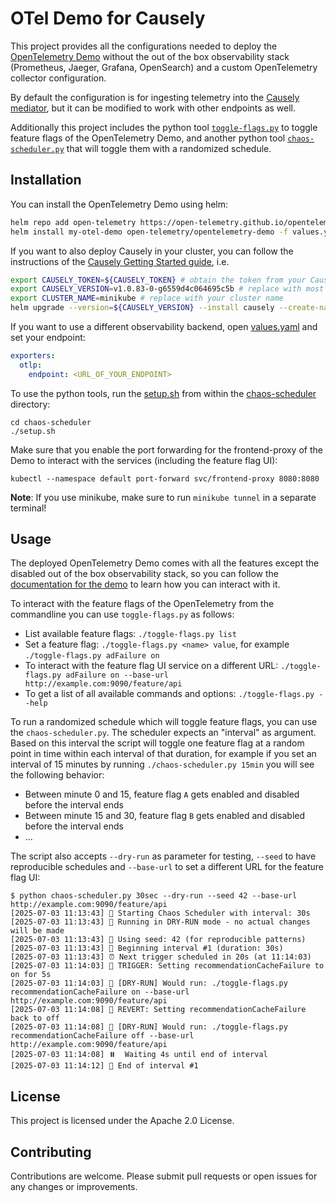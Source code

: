 # OTel Demo for Causely

This project provides all the configurations needed to deploy the [OpenTelemetry Demo](https://opentelemetry.io/docs/demo/) without the out of the box observability stack (Prometheus, Jaeger, Grafana, OpenSearch)
and a custom OpenTelemetry collector configuration.

By default the configuration is for ingesting telemetry into the [Causely mediator](https://docs.causely.ai/getting-started/how-causely-works/#mediation-layer), but it can
be modified to work with other endpoints as well.

Additionally this project includes the python tool [`toggle-flags.py`](./chaos-scheduler/toggle-flags.py) to toggle feature flags of the OpenTelemetry Demo,
and another python tool [`chaos-scheduler.py`](./chaos-scheduler/chaos-scheduler.py) that will toggle them with a randomized schedule.

## Installation

You can install the OpenTelemetry Demo using helm:

```bash
helm repo add open-telemetry https://open-telemetry.github.io/opentelemetry-helm-chart
helm install my-otel-demo open-telemetry/opentelemetry-demo -f values.yaml
```

If you want to also deploy Causely in your cluster, you can follow the instructions of the [Causely Getting Started guide](https://docs.causely.ai/getting-started/quick-setup/), i.e.

```bash
export CAUSELY_TOKEN=${CAUSELY_TOKEN} # obtain the token from your Causely tenant.
export CAUSELY_VERSION=v1.0.83-0-g6559d4c064695c5b # replace with most recent version
export CLUSTER_NAME=minikube # replace with your cluster name
helm upgrade --version=${CAUSELY_VERSION} --install causely --create-namespace oci://us-docker.pkg.dev/public-causely/public/causely --namespace=causely --set global.cluster_name=${CLUSTER_NAME} --set mediator.gateway.token=${CAUSELY_TOKEN}
```

If you want to use a different observability backend, open [values.yaml](./values.yaml) and set your endpoint:

```yaml
exporters:
  otlp:
    endpoint: <URL_OF_YOUR_ENDPOINT>
```

To use the python tools, run the [setup.sh](./chaos-scheduler/setup.sh) from within the [chaos-scheduler](./chaos-scheduler/) directory:

```shell
cd chaos-scheduler
./setup.sh
```

Make sure that you enable the port forwarding for the frontend-proxy of the Demo to interact with the services (including the feature flag UI):

```shell
kubectl --namespace default port-forward svc/frontend-proxy 8080:8080
```

**Note**: If you use minikube, make sure to run `minikube tunnel` in a separate terminal!

## Usage

The deployed OpenTelemetry Demo comes with all the features except the disabled out of the box observability stack,
so you can follow the [documentation for the demo](https://opentelemetry.io/docs/demo/) to learn how you can interact with it.

To interact with the feature flags of the OpenTelemetry from the commandline you can use `toggle-flags.py` as follows:

- List available feature flags: `./toggle-flags.py list`
- Set a feature flag: `./toggle-flags.py <name> value`, for example `./toggle-flags.py adFailure on`
- To interact with the feature flag UI service on a different URL: `./toggle-flags.py adFailure on --base-url http://example.com:9090/feature/api`
- To get a list of all available commands and options: `./toggle-flags.py --help`

To run a randomized schedule which will toggle feature flags, you can use the `chaos-scheduler.py`. The scheduler expects an "interval" as argument.
Based on this interval the script will toggle one feature flag at a random point in time within each interval of that duration, for example if
you set an interval of 15 minutes by running `./chaos-scheduler.py 15min` you will see the following behavior:

- Between minute 0 and 15, feature flag `A` gets enabled and disabled before the interval ends
- Between minute 15 and 30, feature flag `B` gets enabled and disabled before the interval ends
- ...

The script also accepts `--dry-run` as parameter for testing, `--seed` to have reproducible schedules and `--base-url` to set a different URL for the feature flag UI:

```shell
$ python chaos-scheduler.py 30sec --dry-run --seed 42 --base-url http://example.com:9090/feature/api
[2025-07-03 11:13:43] 🚀 Starting Chaos Scheduler with interval: 30s
[2025-07-03 11:13:43] 🧪 Running in DRY-RUN mode - no actual changes will be made
[2025-07-03 11:13:43] 🎲 Using seed: 42 (for reproducible patterns)
[2025-07-03 11:13:43] 📅 Beginning interval #1 (duration: 30s)
[2025-07-03 11:13:43] ⏰ Next trigger scheduled in 20s (at 11:14:03)
[2025-07-03 11:14:03] 🎯 TRIGGER: Setting recommendationCacheFailure to on for 5s
[2025-07-03 11:14:03] 🧪 [DRY-RUN] Would run: ./toggle-flags.py recommendationCacheFailure on --base-url http://example.com:9090/feature/api
[2025-07-03 11:14:08] 🔄 REVERT: Setting recommendationCacheFailure back to off
[2025-07-03 11:14:08] 🧪 [DRY-RUN] Would run: ./toggle-flags.py recommendationCacheFailure off --base-url http://example.com:9090/feature/api
[2025-07-03 11:14:08] ⏸️  Waiting 4s until end of interval
[2025-07-03 11:14:12] 🏁 End of interval #1
```

## License

This project is licensed under the Apache 2.0 License.

## Contributing

Contributions are welcome. Please submit pull requests or open issues for any changes or improvements.
